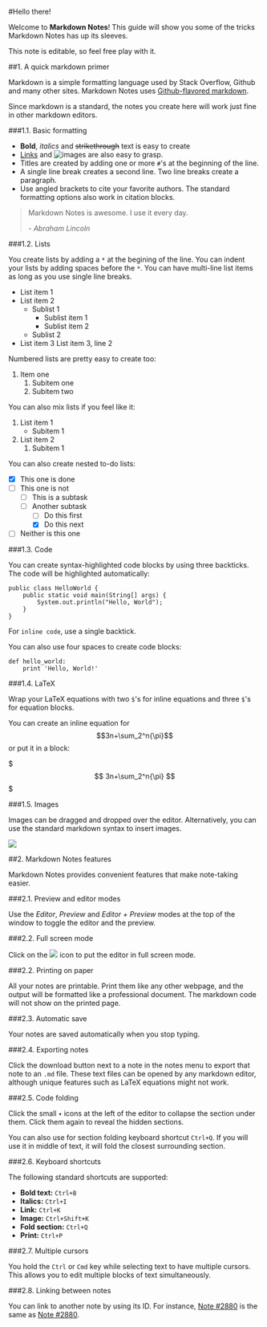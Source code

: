 #Hello there!

Welcome to **Markdown Notes**! This guide will show you some of the tricks Markdown Notes has up its sleeves.

This note is editable, so feel free play with it.

##1. A quick markdown primer

Markdown is a simple formatting language used by Stack Overflow, Github and many other sites. Markdown Notes uses [Github-flavored markdown](https://help.github.com/articles/github-flavored-markdown). 

Since markdown is a standard, the notes you create here will work just fine in other markdown editors.

###1.1. Basic formatting

* **Bold**, *italics* and ~~strikethrough~~ text is easy to create
* [Links](http://markdownnotes.com) and ![images](http://img4me.com/7vS7Tfx.png) are also easy to grasp.
* Titles are created by adding one or more `#`'s at the beginning of the line.
* A single line break creates a second line. Two line breaks create a paragraph.
* Use angled brackets to cite your favorite authors. The standard formatting options also work in citation blocks.
> Markdown Notes is awesome. I use it every day.
>
>*- Abraham Lincoln*

###1.2. Lists

You create lists by adding a `*` at the begining of the line. You can indent your lists by adding spaces before the `*`. You can have multi-line list items as long as you use single line breaks.

* List item 1
* List item 2
	* Sublist 1
    	* Sublist item 1
        * Sublist item 2
    * Sublist 2
* List item 3
List item 3, line 2

Numbered lists are pretty easy to create too:

1. Item one
	1. Subitem one
    2. Subitem two
    
You can also mix lists if you feel like it:

1. List item 1
	* Subitem 1
2. List item 2
	1. Subitem 1
    
You can also create nested to-do lists:

* [x] This one is done
* [ ] This one is not
    * [ ] This is a subtask
    * [ ] Another subtask 
    	* [ ] Do this first
    	* [x] Do this next
* [ ] Neither is this one

###1.3. Code

You can create syntax-highlighted code blocks by using three backticks. The code will be highlighted automatically:

```
public class HelloWorld {
    public static void main(String[] args) {
        System.out.println("Hello, World");
    }
}
```

For `inline code`, use a single backtick.

You can also use four spaces to create code blocks:

	def hello_world:
		print 'Hello, World!'

###1.4. LaTeX

Wrap your LaTeX equations with two `$`'s for inline equations and three `$`'s for equation blocks.

You can create an inline equation for $$3n+\sum_2^n{\pi}$$ or put it in a block:

$$$
3n+\sum_2^n{\pi}
$$$

###1.5. Images

Images can be dragged and dropped over the editor. Alternatively, you can use the standard markdown syntax to insert images.

![](http://i.markdownnotes.com/montreal_xMvtnHZ.jpg)

##2. Markdown Notes features

Markdown Notes provides convenient features that make note-taking easier.

###2.1. Preview and editor modes

Use the *Editor*, *Preview* and *Editor + Preview* modes at the top of the window to toggle the editor and the preview.

###2.2. Full screen mode

Click on the ![](http://i.markdownnotes.com/full-screen.png) icon to put the editor in full screen mode.

###2.2. Printing on paper

All your notes are printable. Print them like any other webpage, and the output will be formatted like a professional document. The markdown code will not show on the printed page.

###2.3. Automatic save

Your notes are saved automatically when you stop typing. 

###2.4. Exporting notes

Click the download button next to a note in the notes menu to export that note to an `.md` file. These text files can be opened by any markdown editor, although unique features such as LaTeX equations might not work.

###2.5. Code folding

Click the small `▾` icons at the left of the editor to collapse the section under them. Click them again to reveal the hidden sections.

You can also use for section folding keyboard shortcut `Ctrl+Q`. If you will use it in middle of text, it will fold the closest surrounding section.

###2.6. Keyboard shortcuts

The following standard shortcuts are supported:

* **Bold text:** `Ctrl+B`
* **Italics:** `Ctrl+I`
* **Link:** `Ctrl+K`
* **Image:** `Ctrl+Shift+K`
* **Fold section:** `Ctrl+Q`
* **Print:** `Ctrl+P`

###2.7. Multiple cursors

You hold the `Ctrl` or `Cmd` key while selecting text to have multiple cursors. This allows you to edit multiple blocks of text simultaneously.

###2.8. Linking between notes

You can link to another note by using its ID. For instance, [Note #2880](2880) is the same as [Note #2880](http://markdownnotes.com/app/#/?note=2880).